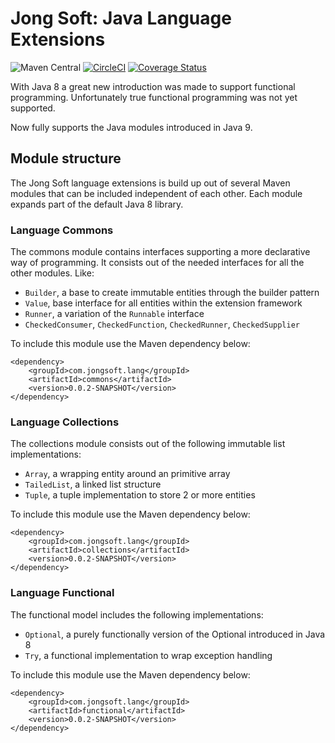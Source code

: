 # Jong Soft: Java Language Extensions
![Maven Central](https://maven-badges.herokuapp.com/maven-central/com.jongsoft.lang/language/badge.svg)
[![CircleCI](https://circleci.com/bb/jongsoftdev/language-extension.svg?style=svg)](https://circleci.com/bb/jongsoftdev/language-extension)
[![Coverage Status](https://coveralls.io/repos/bitbucket/jongsoftdev/language-extension/badge.svg?branch=master)](https://coveralls.io/bitbucket/jongsoftdev/language-extension?branch=master)

With Java 8 a great new introduction was made to support functional programming. Unfortunately true functional programming was not
yet supported.

Now fully supports the Java modules introduced in Java 9.

## Module structure
The Jong Soft language extensions is build up out of several Maven modules that can be included independent of each other.
Each module expands part of the default Java 8 library.

### Language Commons
The commons module contains interfaces supporting a more declarative way of programming. It consists out of the needed interfaces
for all the other modules. Like:

* `Builder`, a base to create immutable entities through the builder pattern
* `Value`, base interface for all entities within the extension framework
* `Runner`, a variation of the `Runnable` interface
* `CheckedConsumer`, `CheckedFunction`, `CheckedRunner`, `CheckedSupplier`

To include this module use the Maven dependency below:

    <dependency>
        <groupId>com.jongsoft.lang</groupId>
        <artifactId>commons</artifactId>
        <version>0.0.2-SNAPSHOT</version>
    </dependency>

### Language Collections

The collections module consists out of the following immutable list implementations:

* `Array`, a wrapping entity around an primitive array
* `TailedList`, a linked list structure
* `Tuple`, a tuple implementation to store 2 or more entities

To include this module use the Maven dependency below:

    <dependency>
        <groupId>com.jongsoft.lang</groupId>
        <artifactId>collections</artifactId>
        <version>0.0.2-SNAPSHOT</version>
    </dependency>

### Language Functional

The functional model includes the following implementations:

* `Optional`, a purely functionally version of the Optional introduced in Java 8
* `Try`, a functional implementation to wrap exception handling

To include this module use the Maven dependency below:

    <dependency>
        <groupId>com.jongsoft.lang</groupId>
        <artifactId>functional</artifactId>
        <version>0.0.2-SNAPSHOT</version>
    </dependency>
